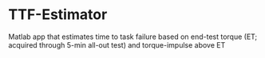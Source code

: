 # TTF-Estimator
Matlab app that estimates time to task failure based on end-test torque (ET; acquired through 5-min all-out test) and torque-impulse above ET
